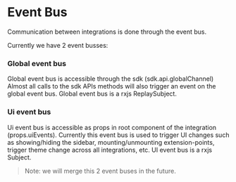 # Event Bus

Communication between integrations is done through the event bus.

Currently we have 2 event busses:

### Global event bus

Global event bus is accessible through the sdk (sdk.api.globalChannel)
Almost all calls to the sdk APIs methods will also trigger an event on the global event bus.
Global event bus is a rxjs ReplaySubject.

### Ui event bus

Ui event bus is accessible as props in root component of the integration (props.uiEvents).
Currently this event bus is used to trigger UI changes such as showing/hiding the sidebar, mounting/unmounting extension-points, trigger theme change across all integrations, etc.
UI event bus is a rxjs Subject.

> Note: we will merge this 2 event buses in the future.
